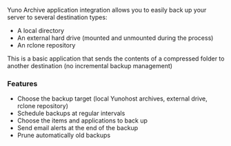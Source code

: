 Yuno Archive application integration allows you to easily back up your server to several destination types:
- A local directory
- An external hard drive (mounted and unmounted during the process)
- An rclone repository

This is a basic application that sends the contents of a compressed folder to another destination (no incremental backup management)

### Features

- Choose the backup target (local Yunohost archives, external drive, rclone repository)
- Schedule backups at regular intervals
- Choose the items and applications to back up
- Send email alerts at the end of the backup
- Prune automatically old backups